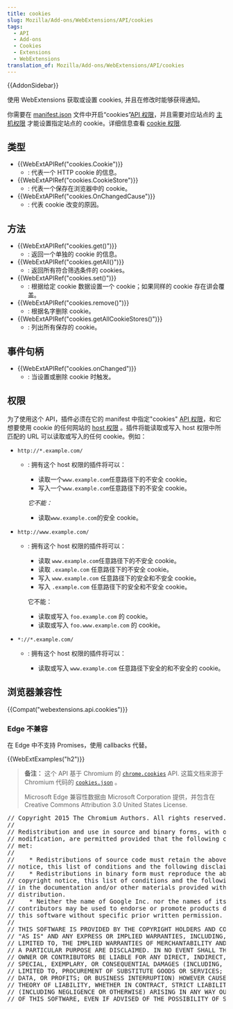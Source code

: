 ```yaml
---
title: cookies
slug: Mozilla/Add-ons/WebExtensions/API/cookies
tags:
  - API
  - Add-ons
  - Cookies
  - Extensions
  - WebExtensions
translation_of: Mozilla/Add-ons/WebExtensions/API/cookies
---
```

{{AddonSidebar}}

使用 WebExtensions 获取或设置 cookies, 并且在修改时能够获得通知。

你需要在 [manifest.json](/en-US/docs/Mozilla/Add-ons/WebExtensions/manifest.json) 文件中开启“cookies”[API 权限](/en-US/Add-ons/WebExtensions/manifest.json/permissions#API_permissions)，并且需要对应站点的 [主机权限](/en-US/Add-ons/WebExtensions/manifest.json/permissions#Host_permissions) 才能设置指定站点的 cookie。详细信息查看 [cookie 权限](/en-US/Add-ons/WebExtensions/API/cookies#Permissions).

## 类型

- {{WebExtAPIRef("cookies.Cookie")}}
  - : 代表一个 HTTP cookie 的信息。
- {{WebExtAPIRef("cookies.CookieStore")}}
  - : 代表一个保存在浏览器中的 cookie。
- {{WebExtAPIRef("cookies.OnChangedCause")}}
  - : 代表 cookie 改变的原因。

## 方法

- {{WebExtAPIRef("cookies.get()")}}
  - : 返回一个单独的 cookie 的信息。
- {{WebExtAPIRef("cookies.getAll()")}}
  - : 返回所有符合筛选条件的 cookies。
- {{WebExtAPIRef("cookies.set()")}}
  - : 根据给定 cookie 数据设置一个 cookie；如果同样的 cookie 存在讲会覆盖。
- {{WebExtAPIRef("cookies.remove()")}}
  - : 根据名字删除 cookie。
- {{WebExtAPIRef("cookies.getAllCookieStores()")}}
  - : 列出所有保存的 cookie。

## 事件句柄

- {{WebExtAPIRef("cookies.onChanged")}}
  - : 当设置或删除 cookie 时触发。

## 权限

为了使用这个 API，插件必须在它的 manifest 中指定"cookies" [API 权限](/en-US/Add-ons/WebExtensions/manifest.json/permissions#API_permissions)，和它想要使用 cookie 的任何网站的 [host 权限](/en-US/Add-ons/WebExtensions/manifest.json/permissions#Host_permissions) 。插件将能读取或写入 host 权限中所匹配的 URL 可以读取或写入的任何 cookie。例如：

- `http://*.example.com/`

  - : 拥有这个 host 权限的插件将可以：

    - 读取一个`www.example.com`任意路径下的不安全 cookie。
    - 写入一个`www.example.com`任意路径下的不安全 cookie。

    _它不能：_

    - 读取`www.example.com`的安全 cookie。

- `http://www.example.com/`

  - : 拥有这个 host 权限的插件将可以：

    - 读取 `www.example.com`任意路径下的不安全 cookie。
    - 读取 `.example.com` 任意路径下的不安全 cookie。
    - 写入 `www.example.com` 任意路径下的安全和不安全 cookie。
    - 写入 `.example.com` 任意路径下的安全和不安全 cookie。

    它不能：

    - 读取或写入 `foo.example.com` 的 cookie。
    - 读取或写入 `foo.www.example.com` 的 cookie。

- `*://*.example.com/`

  - : 拥有这个 host 权限的插件将可以：

    - 读取或写入 `www.example.com` 任意路径下安全的和不安全的 cookie。

## 浏览器兼容性

{{Compat("webextensions.api.cookies")}}

### Edge 不兼容

在 Edge 中不支持 Promises，使用 callbacks 代替。

{{WebExtExamples("h2")}}

> **备注：** 这个 API 基于 Chromium 的 [`chrome.cookies`](https://developer.chrome.com/extensions/cookies) API. 这篇文档来源于 Chromium 代码的 [`cookies.json`](https://chromium.googlesource.com/chromium/src/+/master/chrome/common/extensions/api/cookies.json) 。
>
> Microsoft Edge 兼容性数据由 Microsoft Corporation 提供，并包含在 Creative Commons Attribution 3.0 United States License.

<div class="hidden"><pre>// Copyright 2015 The Chromium Authors. All rights reserved.
//
// Redistribution and use in source and binary forms, with or without
// modification, are permitted provided that the following conditions are
// met:
//
//    * Redistributions of source code must retain the above copyright
// notice, this list of conditions and the following disclaimer.
//    * Redistributions in binary form must reproduce the above
// copyright notice, this list of conditions and the following disclaimer
// in the documentation and/or other materials provided with the
// distribution.
//    * Neither the name of Google Inc. nor the names of its
// contributors may be used to endorse or promote products derived from
// this software without specific prior written permission.
//
// THIS SOFTWARE IS PROVIDED BY THE COPYRIGHT HOLDERS AND CONTRIBUTORS
// "AS IS" AND ANY EXPRESS OR IMPLIED WARRANTIES, INCLUDING, BUT NOT
// LIMITED TO, THE IMPLIED WARRANTIES OF MERCHANTABILITY AND FITNESS FOR
// A PARTICULAR PURPOSE ARE DISCLAIMED. IN NO EVENT SHALL THE COPYRIGHT
// OWNER OR CONTRIBUTORS BE LIABLE FOR ANY DIRECT, INDIRECT, INCIDENTAL,
// SPECIAL, EXEMPLARY, OR CONSEQUENTIAL DAMAGES (INCLUDING, BUT NOT
// LIMITED TO, PROCUREMENT OF SUBSTITUTE GOODS OR SERVICES; LOSS OF USE,
// DATA, OR PROFITS; OR BUSINESS INTERRUPTION) HOWEVER CAUSED AND ON ANY
// THEORY OF LIABILITY, WHETHER IN CONTRACT, STRICT LIABILITY, OR TORT
// (INCLUDING NEGLIGENCE OR OTHERWISE) ARISING IN ANY WAY OUT OF THE USE
// OF THIS SOFTWARE, EVEN IF ADVISED OF THE POSSIBILITY OF SUCH DAMAGE.
</pre></div>

